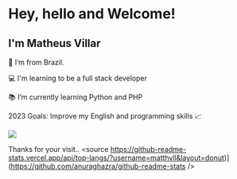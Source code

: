 # Hey, hello and Welcome!

## I'm Matheus Villar

:house_with_garden: I’m from Brazil.

:computer: I'm learning to be a full stack developer

:books: I’m currently learning Python and PHP

2023 Goals: Improve my English and programming skills 📈

<picture>
<source 
  srcset="https://github-readme-stats.vercel.app/api?username=matthvll&show_icons=true&theme=dark"
  media="(prefers-color-scheme: dark)"
/>
<source
  srcset="https://github-readme-stats.vercel.app/api?username=matthvll&show_icons=true"
  media="(prefers-color-scheme: light), (prefers-color-scheme: no-preference)"
/>
<img src="https://github-readme-stats.vercel.app/api?username=matthvll&show_icons=true" />
</picture>

  
Thanks for your visit..
<source
https://github-readme-stats.vercel.app/api/top-langs/?username=matthvll&layout=donut)](https://github.com/anuraghazra/github-readme-stats
/>

